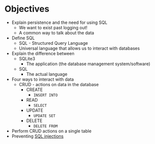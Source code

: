 # Objectives

* Explain persistence and the need for using SQL
  * We want to exist past logging out!
  * A common way to talk about the data
* Define SQL
  * SQL - Structured Query Language
  * Universal language that allows us to interact with databases
* Explain the difference between
  * SQLite3
    * The application (the database management system/software)
  * SQL
    * The actual language
* Four ways to interact with data
  * CRUD - actions on data in the database
    * CREATE
      - `INSERT INTO`
    * READ
      - `SELECT`
    * UPDATE
      - `UPDATE SET`
    * DELETE
      - `DELETE FROM`
* Perform CRUD actions on a single table
* Preventing [SQL injections](https://www.w3schools.com/sql/sql_injection.asp)
